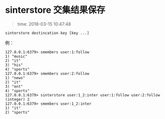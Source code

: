 # sinterstore 交集结果保存
>time: 2018-03-15 10:47:48

```
sinterstore destincation key [key ...]
```
例：
```
127.0.0.1:6379> smembers user:1:follow
1) "music"
2) "it"
3) "his"
4) "sports"
127.0.0.1:6379> smembers user:2:follow
1) "news"
2) "it"
3) "ent"
4) "sports"
127.0.0.1:6379> sinterstore user:1_2:inter user:1:follow user:2:follow
(integer) 2
127.0.0.1:6379> smembers user:1_2:inter
1) "it"
2) "sports"
```
